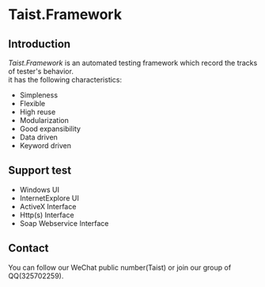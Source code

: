 # Taist.Framework
## Introduction
*Taist.Framework* is an automated testing framework which record the tracks of tester's behavior.<br>
it has the following characteristics:
- Simpleness
- Flexible
- High reuse
- Modularization
- Good expansibility
- Data driven
- Keyword driven

## Support test
- Windows UI
- InternetExplore UI
- ActiveX Interface
- Http(s) Interface
- Soap Webservice Interface

## Contact
You can follow our WeChat public number(Taist) or join our group of QQ(325702259).<br>